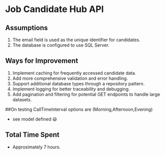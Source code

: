 # Job Candidate Hub API

## Assumptions
1. The email field is used as the unique identifier for candidates.
2. The database is configured to use SQL Server.

## Ways for Improvement
1. Implement caching for frequently accessed candidate data.
2. Add more comprehensive validation and error handling.
3. Support additional database types through a repository pattern.
4. Implement logging for better traceability and debugging.
5. Add pagination and filtering for potential GET endpoints to handle large datasets.

##On testing CallTimeInterval options are (Morning,Afternoon,Evening)
  - see model defined 😃
## Total Time Spent
- Approximately 7 hours.
